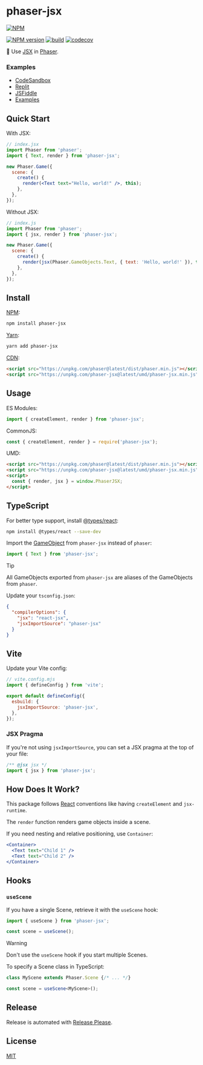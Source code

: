 # phaser-jsx

[![NPM](https://nodei.co/npm/phaser-jsx.png)](https://nodei.co/npm/phaser-jsx/)

[![NPM version](https://img.shields.io/npm/v/phaser-jsx.svg)](https://www.npmjs.com/package/phaser-jsx)
[![build](https://github.com/remarkablegames/phaser-jsx/actions/workflows/build.yml/badge.svg)](https://github.com/remarkablegames/phaser-jsx/actions/workflows/build.yml)
[![codecov](https://codecov.io/gh/remarkablegames/phaser-jsx/graph/badge.svg?token=EZEOFDL9ME)](https://codecov.io/gh/remarkablegames/phaser-jsx)

📝 Use [JSX](https://facebook.github.io/jsx/) in [Phaser](https://phaser.io/).

### Examples

- [CodeSandbox](https://codesandbox.io/p/devbox/phaser-jsx-9ldp6n)
- [Replit](https://replit.com/@remarkablemark/phaser-jsx)
- [JSFiddle](https://jsfiddle.net/remarkablemark/dLhvuo42/)
- [Examples](https://github.com/remarkablegames/phaser-jsx/tree/master/examples)

## Quick Start

With JSX:

```jsx
// index.jsx
import Phaser from 'phaser';
import { Text, render } from 'phaser-jsx';

new Phaser.Game({
  scene: {
    create() {
      render(<Text text="Hello, world!" />, this);
    },
  },
});
```

Without JSX:

```js
// index.js
import Phaser from 'phaser';
import { jsx, render } from 'phaser-jsx';

new Phaser.Game({
  scene: {
    create() {
      render(jsx(Phaser.GameObjects.Text, { text: 'Hello, world!' }), this);
    },
  },
});
```

## Install

[NPM](https://www.npmjs.com/package/phaser-jsx):

```sh
npm install phaser-jsx
```

[Yarn](https://yarnpkg.com/package/phaser-jsx):

```sh
yarn add phaser-jsx
```

[CDN](https://unpkg.com/browse/phaser-jsx/):

```html
<script src="https://unpkg.com/phaser@latest/dist/phaser.min.js"></script>
<script src="https://unpkg.com/phaser-jsx@latest/umd/phaser-jsx.min.js"></script>
```

## Usage

ES Modules:

```js
import { createElement, render } from 'phaser-jsx';
```

CommonJS:

```js
const { createElement, render } = require('phaser-jsx');
```

UMD:

```html
<script src="https://unpkg.com/phaser@latest/dist/phaser.min.js"></script>
<script src="https://unpkg.com/phaser-jsx@latest/umd/phaser-jsx.min.js"></script>
<script>
  const { render, jsx } = window.PhaserJSX;
</script>
```

## TypeScript

For better type support, install [@types/react](https://www.npmjs.com/package/@types/react):

```sh
npm install @types/react --save-dev
```

Import the [GameObject](https://docs.phaser.io/phaser/concepts/gameobjects) from `phaser-jsx` instead of `phaser`:

```ts
import { Text } from 'phaser-jsx';
```

> [!TIP]
> All GameObjects exported from `phaser-jsx` are aliases of the GameObjects from `phaser`.

Update your `tsconfig.json`:

```json
{
  "compilerOptions": {
    "jsx": "react-jsx",
    "jsxImportSource": "phaser-jsx"
  }
}
```

## Vite

Update your Vite config:

```js
// vite.config.mjs
import { defineConfig } from 'vite';

export default defineConfig({
  esbuild: {
    jsxImportSource: 'phaser-jsx',
  },
});
```

### JSX Pragma

If you're not using `jsxImportSource`, you can set a JSX pragma at the top of your file:

```jsx
/** @jsx jsx */
import { jsx } from 'phaser-jsx';
```

## How Does It Work?

This package follows [React](https://react.dev/) conventions like having `createElement` and `jsx-runtime`.

The `render` function renders game objects inside a scene.

If you need nesting and relative positioning, use `Container`:

```jsx
<Container>
  <Text text="Child 1" />
  <Text text="Child 2" />
</Container>
```

## Hooks

### `useScene`

If you have a single Scene, retrieve it with the `useScene` hook:

```js
import { useScene } from 'phaser-jsx';

const scene = useScene();
```

> [!WARNING]
> Don't use the `useScene` hook if you start multiple Scenes.

To specify a Scene class in TypeScript:

```ts
class MyScene extends Phaser.Scene {/* ... */}

const scene = useScene<MyScene>();
```

## Release

Release is automated with [Release Please](https://github.com/googleapis/release-please).

## License

[MIT](https://github.com/remarkablegames/phaser-jsx/blob/master/LICENSE)
